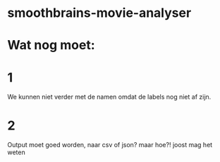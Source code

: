 # smoothbrains-movie-analyser

# Wat nog moet:
# 1
We kunnen niet verder met de namen omdat de labels nog niet af zijn.
# 2
Output moet goed worden, naar csv of json? maar hoe?! joost mag het weten
